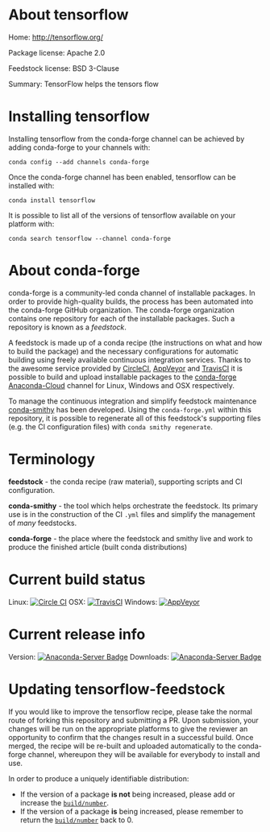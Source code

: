 About tensorflow
================

Home: http://tensorflow.org/

Package license: Apache 2.0

Feedstock license: BSD 3-Clause

Summary: TensorFlow helps the tensors flow



Installing tensorflow
=====================

Installing tensorflow from the conda-forge channel can be achieved by adding conda-forge to your channels with:

```
conda config --add channels conda-forge
```

Once the conda-forge channel has been enabled, tensorflow can be installed with:

```
conda install tensorflow
```

It is possible to list all of the versions of tensorflow available on your platform with:

```
conda search tensorflow --channel conda-forge
```


About conda-forge
=================

conda-forge is a community-led conda channel of installable packages.
In order to provide high-quality builds, the process has been automated into the
conda-forge GitHub organization. The conda-forge organization contains one repository 
for each of the installable packages. Such a repository is known as a *feedstock*.

A feedstock is made up of a conda recipe (the instructions on what and how to build
the package) and the necessary configurations for automatic building using freely
available continuous integration services. Thanks to the awesome service provided by
[CircleCI](https://circleci.com/), [AppVeyor](http://www.appveyor.com/)
and [TravisCI](https://travis-ci.org/) it is possible to build and upload installable
packages to the [conda-forge](https://anaconda.org/conda-forge)
[Anaconda-Cloud](http://docs.anaconda.org/) channel for Linux, Windows and OSX respectively.

To manage the continuous integration and simplify feedstock maintenance
[conda-smithy](http://github.com/conda-forge/conda-smithy) has been developed.
Using the ``conda-forge.yml`` within this repository, it is possible to regenerate all of
this feedstock's supporting files (e.g. the CI configuration files) with ``conda smithy regenerate``.


Terminology
===========

**feedstock** - the conda recipe (raw material), supporting scripts and CI configuration.

**conda-smithy** - the tool which helps orchestrate the feedstock.
                   Its primary use is in the construction of the CI ``.yml`` files
                   and simplify the management of *many* feedstocks.

**conda-forge** - the place where the feedstock and smithy live and work to
                  produce the finished article (built conda distributions)

Current build status
====================

Linux: [![Circle CI](https://circleci.com/gh/conda-forge/tensorflow-feedstock.svg?style=svg)](https://circleci.com/gh/conda-forge/tensorflow-feedstock)
OSX: [![TravisCI](https://travis-ci.org/conda-forge/tensorflow-feedstock.svg?branch=master)](https://travis-ci.org/conda-forge/tensorflow-feedstock) 
Windows: [![AppVeyor](https://ci.appveyor.com/api/projects/status/github/conda-forge/tensorflow-feedstock?svg=True)](https://ci.appveyor.com/project/conda-forge/tensorflow-feedstock/branch/master)

Current release info
====================
Version: [![Anaconda-Server Badge](https://anaconda.org/conda-forge/tensorflow/badges/version.svg)](https://anaconda.org/conda-forge/tensorflow)
Downloads: [![Anaconda-Server Badge](https://anaconda.org/conda-forge/tensorflow/badges/downloads.svg)](https://anaconda.org/conda-forge/tensorflow)


Updating tensorflow-feedstock
=============================

If you would like to improve the tensorflow recipe, please take the normal
route of forking this repository and submitting a PR. Upon submission, your changes will
be run on the appropriate platforms to give the reviewer an opportunity to confirm that the
changes result in a successful build. Once merged, the recipe will be re-built and uploaded
automatically to the conda-forge channel, whereupon they will be available for everybody to
install and use.

In order to produce a uniquely identifiable distribution:
 * If the version of a package **is not** being increased, please add or increase
   the [``build/number``](http://conda.pydata.org/docs/building/meta-yaml.html#build-number-and-string). 
 * If the version of a package **is** being increased, please remember to return
   the [``build/number``](http://conda.pydata.org/docs/building/meta-yaml.html#build-number-and-string)
   back to 0.
